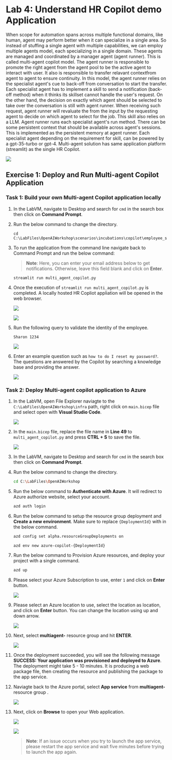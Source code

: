 # Lab 4: Understand HR Copilot demo Application 

When scope for automation spans across multiple functional domains, like human, agent may perform better when it can specialize in a single area. So instead of stuffing a single agent with multiple capabilities, we can employ multiple agents model, each specializing in a single domain. These agents are managed and coordinated by a manager agent (agent runner). This is called multi-agent copilot model. The agent runner is responsible to promote the right agent from the agent pool to be the active agent to interact with user. It also is responsible to transfer relavant contextfrom agent to agent to ensure continuity. In this model, the agent runner relies on the specialist agent's cue to back-off from conversation to start the transfer. Each specialist agent has to implement a skill to send a notification (back-off method) when it thinks its skillset cannot handle the user's request. On the other hand, the decision on exactly which agent should be selected to take over the conversation is still with agent runner. When receiving such request, agent runner will revaluate the from the input by the requesting agent to decide on which agent to select for the job. This skill also relies on a LLM. Agent runner runs each specialist agent's run method. There can be some persistent context that should be available across agent's sessions. This is implemented as the persistent memory at agent runner. Each specialist agent depending on the requirement for skill, can be powered by a gpt-35-turbo or gpt-4. Multi-agent solution has same application platform (streamlit) as the single HR Copilot.

![](../media/img20.png)


## Exercise 1: Deploy and Run Multi-agent Copilot Application

### Task 1:  Build your own Multi-agent Copilot application locally

1. In the LabVM, navigate to Desktop and search for `cmd` in the search box then click on **Command Prompt**.

2. Run the below command to change the directory.

   ```
   cd C:\LabFiles\OpenAIWorkshop\scenarios\incubations\copilot\employee_support
   ```

3. To run the application from the command line navigate back to Command Prompt and run the below command:

   >**Note**: Here, you can enter your email address below to get notifications. Otherwise, leave this field blank and click on **Enter**.

   ```
   streamlit run multi_agent_copilot.py
   ```

4. Once the execution of `streamlit run multi_agent_copilot.py` is completed. A locally hosted HR Copliot appliation will be opened in the web browser. 

   ![](../media/img21.png)

   ![](../media/img22.png)

5. Run the following query to validate the identity of the employee.

   ```
   Sharon 1234
   ```

   ![](../media/img47.png)

6. Enter an example question such as `how to do I reset my password?`. The questions are answered by the Copilot by searching a knowledge base and providing the answer.

   ![](../media/img48.png)

### Task 2: Deploy Multi-agent copilot application to Azure

1. In the LabVM, open File Explorer naviagte to the `C:\LabFiles\OpenAIWorkshop\infra` path, right click on `main.bicep` file and select open with  **Visual Studio Code**.

    ![](../media/img41.png)

1. In the `main.bicep` file, replace the file name in **Line 49** to `multi_agent_copilot.py` and press **CTRL + S** to save the file.

    ![](../media/img51.png)

1. In the LabVM, navigate to Desktop and search for `cmd` in the search box then click on **Command Prompt**.

1. Run the below command to change the directory.

   ```bash
   cd C:\LabFiles\OpenAIWorkshop
   ```

1. Run the below command to **Authenticate with Azure**. It will redirect to Azure authorize website, select your account.

   ```bash
   azd auth login
   ```

1. Run the below command to setup the resource group deployment and **Create a new environment**. Make sure to replace `{DeploymentId}` with **<inject key="Deployment ID" enableCopy="true"/>** in the below command.

   ```bash
   azd config set alpha.resourceGroupDeployments on
   ```
   
   ```bash
   azd env new azure-copilot-{DeploymentId}
   ```

1. Run the below command to Provision Azure resources, and deploy your project with a single command.

   ```bash
   azd up
   ```
1. Please select your Azure Subscription to use, enter `1` and click on **Enter** button.

   ![](../media/img29.png)


1. Please select an Azure location to use, select the location as **<inject key="Region" enableCopy="false"/>** location, and click on **Enter** button. You can change the location using up and down arrow.

    ![](../media/img30.png)


1.  Next, select **multiagent-<inject key="Deployment ID" enableCopy="False"/>** resource group and hit **ENTER**.

    ![](../media/img50.png)

1. Once the deployment succeeded, you will see the following message **SUCCESS: Your application was provisioned and deployed to Azure**. The deployment might take 5 - 10 minutes. It is producing a web package file, then creating the resource and publishing the package to the app service.


1. Naviagte back to the Azure portal, select **App service** from **multiagent-<inject key="Deployment ID" enableCopy="False"/>** resource group .

    ![](../media/img52.png)

1. Next, click on **Browse** to open your Web application.

    ![](../media/img53.png)

    ![](../media/img46.png)

   > **Note**: If an issue occurs when you try to launch the app service, please restart the app service and wait five minutes before trying to launch the app again.
